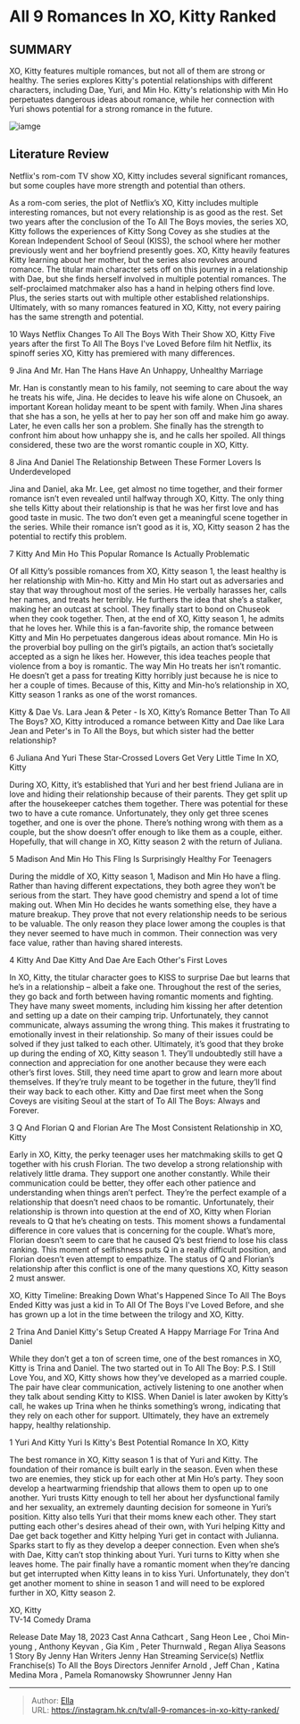 # All 9 Romances In XO, Kitty Ranked


## SUMMARY 


 XO, Kitty features multiple romances, but not all of them are strong or healthy. 
 The series explores Kitty&#39;s potential relationships with different characters, including Dae, Yuri, and Min Ho. 
 Kitty&#39;s relationship with Min Ho perpetuates dangerous ideas about romance, while her connection with Yuri shows potential for a strong romance in the future. 

![iamge](https://static1.srcdn.com/wordpress/wp-content/uploads/2024/01/kitty-yuri-dae-xo-kitty.jpg)

## Literature Review

Netflix&#39;s rom-com TV show XO, Kitty includes several significant romances, but some couples have more strength and potential than others.




As a rom-com series, the plot of Netflix’s XO, Kitty includes multiple interesting romances, but not every relationship is as good as the rest. Set two years after the conclusion of the To All The Boys movies, the series XO, Kitty follows the experiences of Kitty Song Covey as she studies at the Korean Independent School of Seoul (KISS), the school where her mother previously went and her boyfriend presently goes.
XO, Kitty heavily features Kitty learning about her mother, but the series also revolves around romance. The titular main character sets off on this journey in a relationship with Dae, but she finds herself involved in multiple potential romances. The self-proclaimed matchmaker also has a hand in helping others find love. Plus, the series starts out with multiple other established relationships. Ultimately, with so many romances featured in XO, Kitty, not every pairing has the same strength and potential.
            
 
 10 Ways Netflix Changes To All The Boys With Their Show XO, Kitty 
Five years after the first To All The Boys I&#39;ve Loved Before film hit Netflix, its spinoff series XO, Kitty has premiered with many differences.












 








 9  Jina And Mr. Han 
The Hans Have An Unhappy, Unhealthy Marriage
        

Mr. Han is constantly mean to his family, not seeming to care about the way he treats his wife, Jina. He decides to leave his wife alone on Chusoek, an important Korean holiday meant to be spent with family. When Jina shares that she has a son, he yells at her to pay her son off and make him go away. Later, he even calls her son a problem. She finally has the strength to confront him about how unhappy she is, and he calls her spoiled. All things considered, these two are the worst romantic couple in XO, Kitty.





 8  Jina And Daniel 
The Relationship Between These Former Lovers Is Underdeveloped
        

Jina and Daniel, aka Mr. Lee, get almost no time together, and their former romance isn’t even revealed until halfway through XO, Kitty. The only thing she tells Kitty about their relationship is that he was her first love and has good taste in music. The two don’t even get a meaningful scene together in the series. While their romance isn’t good as it is, XO, Kitty season 2 has the potential to rectify this problem.





 7  Kitty And Min Ho 
This Popular Romance Is Actually Problematic
        

Of all Kitty’s possible romances from XO, Kitty season 1, the least healthy is her relationship with Min-ho. Kitty and Min Ho start out as adversaries and stay that way throughout most of the series. He verbally harasses her, calls her names, and treats her terribly. He furthers the idea that she’s a stalker, making her an outcast at school. They finally start to bond on Chuseok when they cook together. Then, at the end of XO, Kitty season 1, he admits that he loves her.
While this is a fan-favorite ship, the romance between Kitty and Min Ho perpetuates dangerous ideas about romance. Min Ho is the proverbial boy pulling on the girl’s pigtails, an action that’s societally accepted as a sign he likes her. However, this idea teaches people that violence from a boy is romantic. The way Min Ho treats her isn’t romantic. He doesn’t get a pass for treating Kitty horribly just because he is nice to her a couple of times. Because of this, Kitty and Min-ho’s relationship in XO, Kitty season 1 ranks as one of the worst romances.
            
 
 Kitty &amp; Dae Vs. Lara Jean &amp; Peter - Is XO, Kitty’s Romance Better Than To All The Boys? 
XO, Kitty introduced a romance between Kitty and Dae like Lara Jean and Peter&#39;s in To All the Boys, but which sister had the better relationship?








 6  Juliana And Yuri 
These Star-Crossed Lovers Get Very Little Time In XO, Kitty
        

During XO, Kitty, it’s established that Yuri and her best friend Juliana are in love and hiding their relationship because of their parents. They get split up after the housekeeper catches them together. There was potential for these two to have a cute romance. Unfortunately, they only get three scenes together, and one is over the phone. There’s nothing wrong with them as a couple, but the show doesn’t offer enough to like them as a couple, either. Hopefully, that will change in XO, Kitty season 2 with the return of Juliana.





 5  Madison And Min Ho 
This Fling Is Surprisingly Healthy For Teenagers
        

During the middle of XO, Kitty season 1, Madison and Min Ho have a fling. Rather than having different expectations, they both agree they won’t be serious from the start. They have good chemistry and spend a lot of time making out. When Min Ho decides he wants something else, they have a mature breakup. They prove that not every relationship needs to be serious to be valuable. The only reason they place lower among the couples is that they never seemed to have much in common. Their connection was very face value, rather than having shared interests.





 4  Kitty And Dae 
Kitty And Dae Are Each Other&#39;s First Loves


 







In XO, Kitty, the titular character goes to KISS to surprise Dae but learns that he’s in a relationship – albeit a fake one. Throughout the rest of the series, they go back and forth between having romantic moments and fighting. They have many sweet moments, including him kissing her after detention and setting up a date on their camping trip. Unfortunately, they cannot communicate, always assuming the wrong thing. This makes it frustrating to emotionally invest in their relationship. So many of their issues could be solved if they just talked to each other.
Ultimately, it’s good that they broke up during the ending of XO, Kitty season 1. They’ll undoubtedly still have a connection and appreciation for one another because they were each other’s first loves. Still, they need time apart to grow and learn more about themselves. If they’re truly meant to be together in the future, they’ll find their way back to each other.
Kitty and Dae first meet when the Song Coveys are visiting Seoul at the start of To All The Boys: Always and Forever.







 3  Q And Florian 
Q and Florian Are The Most Consistent Relationship in XO, Kitty
        

Early in XO, Kitty, the perky teenager uses her matchmaking skills to get Q together with his crush Florian. The two develop a strong relationship with relatively little drama. They support one another constantly. While their communication could be better, they offer each other patience and understanding when things aren’t perfect. They’re the perfect example of a relationship that doesn’t need chaos to be romantic.
Unfortunately, their relationship is thrown into question at the end of XO, Kitty when Florian reveals to Q that he’s cheating on tests. This moment shows a fundamental difference in core values that is concerning for the couple. What’s more, Florian doesn’t seem to care that he caused Q’s best friend to lose his class ranking. This moment of selfishness puts Q in a really difficult position, and Florian doesn’t even attempt to empathize. The status of Q and Florian’s relationship after this conflict is one of the many questions XO, Kitty season 2 must answer.
            
 
 XO, Kitty Timeline: Breaking Down What&#39;s Happened Since To All The Boys Ended 
Kitty was just a kid in To All Of The Boys I&#39;ve Loved Before, and she has grown up a lot in the time between the trilogy and XO, Kitty.








 2  Trina And Daniel 
Kitty&#39;s Setup Created A Happy Marriage For Trina And Daniel
        

While they don’t get a ton of screen time, one of the best romances in XO, Kitty is Trina and Daniel. The two started out in To All The Boy: P.S. I Still Love You, and XO, Kitty shows how they’ve developed as a married couple. The pair have clear communication, actively listening to one another when they talk about sending Kitty to KISS. When Daniel is later awoken by Kitty’s call, he wakes up Trina when he thinks something’s wrong, indicating that they rely on each other for support. Ultimately, they have an extremely happy, healthy relationship.





 1  Yuri And Kitty 
Yuri Is Kitty&#39;s Best Potential Romance In XO, Kitty


 







The best romance in XO, Kitty season 1 is that of Yuri and Kitty. The foundation of their romance is built early in the season. Even when these two are enemies, they stick up for each other at Min Ho’s party. They soon develop a heartwarming friendship that allows them to open up to one another. Yuri trusts Kitty enough to tell her about her dysfunctional family and her sexuality, an extremely daunting decision for someone in Yuri’s position. Kitty also tells Yuri that their moms knew each other.
They start putting each other&#39;s desires ahead of their own, with Yuri helping Kitty and Dae get back together and Kitty helping Yuri get in contact with Julianna. Sparks start to fly as they develop a deeper connection. Even when she’s with Dae, Kitty can’t stop thinking about Yuri. Yuri turns to Kitty when she leaves home. The pair finally have a romantic moment when they’re dancing but get interrupted when Kitty leans in to kiss Yuri. Unfortunately, they don&#39;t get another moment to shine in season 1 and will need to be explored further in XO, Kitty season 2.
        


  XO, Kitty  
TV-14
Comedy
Drama



  Release Date    May 18, 2023     Cast    Anna Cathcart , Sang Heon Lee , Choi Min-young , Anthony Keyvan , Gia Kim , Peter Thurnwald , Regan Aliya     Seasons    1     Story By    Jenny Han     Writers    Jenny Han     Streaming Service(s)    Netflix     Franchise(s)    To All the Boys     Directors    Jennifer Arnold , Jeff Chan , Katina Medina Mora , Pamela Romanowsky     Showrunner    Jenny Han    



---

> Author: [Ella](https://instagram.hk.cn/)  
> URL: https://instagram.hk.cn/tv/all-9-romances-in-xo-kitty-ranked/  

